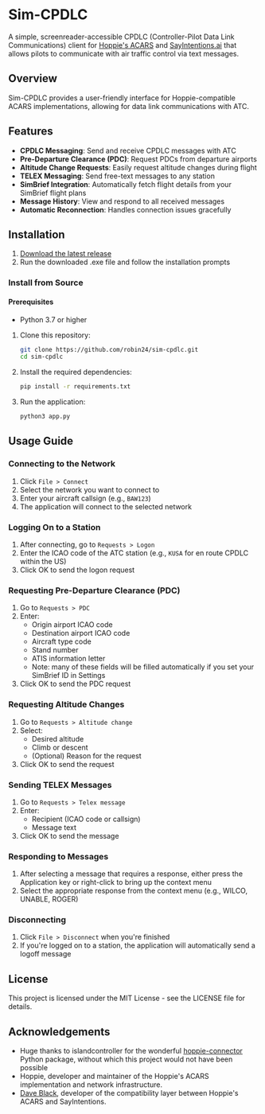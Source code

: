 # Sim-CPDLC

A simple, screenreader-accessible CPDLC (Controller-Pilot Data Link Communications) client for [Hoppie's ACARS](https://www.hoppie.nl/acars/) and [SayIntentions.ai](https://sayintentions.ai) that allows pilots to communicate with air traffic control via text messages.

## Overview

Sim-CPDLC provides a user-friendly interface for Hoppie-compatible ACARS implementations, allowing for data link communications with ATC.

## Features

- **CPDLC Messaging**: Send and receive CPDLC messages with ATC
- **Pre-Departure Clearance (PDC)**: Request PDCs from departure airports
- **Altitude Change Requests**: Easily request altitude changes during flight
- **TELEX Messaging**: Send free-text messages to any station
- **SimBrief Integration**: Automatically fetch flight details from your SimBrief flight plans
- **Message History**: View and respond to all received messages
- **Automatic Reconnection**: Handles connection issues gracefully

## Installation

1. [Download the latest release](https://github.com/robin24/sim-cpdlc/releases/latest)
2. Run the downloaded .exe file and follow the installation prompts

### Install from Source
#### Prerequisites

- Python 3.7 or higher

1. Clone this repository:
   ```bash
   git clone https://github.com/robin24/sim-cpdlc.git
   cd sim-cpdlc
   ```

2. Install the required dependencies:
   ```bash
   pip install -r requirements.txt
   ```

3. Run the application:
   ```bash
   python3 app.py
   ```

## Usage Guide

### Connecting to the Network

1. Click `File > Connect`
2. Select the network you want to connect to
3. Enter your aircraft callsign (e.g., `BAW123`)
4. The application will connect to the selected network

### Logging On to a Station

1. After connecting, go to `Requests > Logon`
2. Enter the ICAO code of the ATC station (e.g., `KUSA` for en route CPDLC within the US)
3. Click OK to send the logon request

### Requesting Pre-Departure Clearance (PDC)

1. Go to `Requests > PDC`
2. Enter:
   - Origin airport ICAO code
   - Destination airport ICAO code
   - Aircraft type code
   - Stand number
   - ATIS information letter
   - Note: many of these fields will be filled automatically if you set your SimBrief ID in Settings
3. Click OK to send the PDC request

### Requesting Altitude Changes

1. Go to `Requests > Altitude change`
2. Select:
   - Desired altitude
   - Climb or descent
   - (Optional) Reason for the request
3. Click OK to send the request

### Sending TELEX Messages

1. Go to `Requests > Telex message`
2. Enter:
   - Recipient (ICAO code or callsign)
   - Message text
3. Click OK to send the message

### Responding to Messages

1. After selecting a message that requires a response, either press the Application key or right-click to bring up the context menu
2. Select the appropriate response from the context menu (e.g., WILCO, UNABLE, ROGER)

### Disconnecting

1. Click `File > Disconnect` when you're finished
2. If you're logged on to a station, the application will automatically send a logoff message



## License

This project is licensed under the MIT License - see the LICENSE file for details.

## Acknowledgements

- Huge thanks to islandcontroller for the wonderful [hoppie-connector](https://github.com/islandcontroller/hoppie-connector) Python package, without which this project would not have been possible
- Hoppie, developer and maintainer of the Hoppie's ACARS implementation and network infrastructure.
- [Dave Black](https://github.com/daveblackuk), developer of the  compatibility layer between Hoppie's ACARS and SayIntentions.
